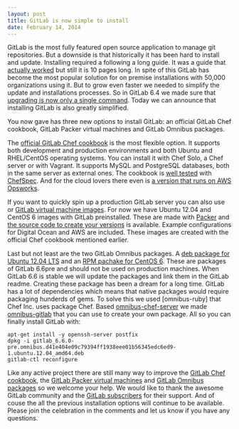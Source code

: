```yaml
---
layout: post
title: GitLab is now simple to install
date: February 14, 2014
---
```


GitLab is the most fully featured open source application to manage git repositories.
But a downside is that historically it has been hard to install and update. Installing required a following a long guide.
It was a guide that [actually worked](https://twitter.com/robinvdvleuten/status/424163226532986880) but still it is 10 pages long.
In spite of this GitLab has become the most popular solution for on premise installations with 50,000 organizations using it.
But to grow even faster we needed to simplify the update and installations processes.
So in GitLab 6.4 we made sure that [upgrading is now only a single command](http://blog.gitlab.org/gitlab-ce-6-dot-4-released/).
Today we can announce that installing GitLab is also greatly simplified.

You now gave has three new options to install GitLab: an official GitLab Chef cookbook, GitLab Packer virtual machines and GitLab Omnibus packages.

The [official GitLab Chef cookbook](https://gitlab.com/gitlab-org/cookbook-gitlab/blob/master/README.md) is the most flexible option.
It supports both development and production environments and both Ubuntu and RHEL/CentOS operating systems.
You can install it with Chef Solo, a Chef server or with Vagrant.
It supports MySQL and PostgreSQL databases, both in the same server as external ones.
The cookbook is [well tested](https://gitlab.com/gitlab-org/cookbook-gitlab/tree/master/spec) with [ChefSpec](https://github.com/sethvargo/chefspec).
And for the cloud lovers there even is [a version that runs on AWS Opsworks](https://gitlab.com/gitlab-com/cookbook-gitlab-opsworks/blob/master/README.md).

If you want to quickly spin up a production GitLab server you can also use or [GitLab virtual machine images](XXX).
For now we have Ubuntu 12.04 and CentOS 6 images with GitLab preinstalled. These are made with [Packer](http://www.packer.io/) and [the source code to create your versions](https://gitlab.com/gitlab-org/gitlab-packer/blob/master/README.md) is available.
Example configurations for Digital Ocean and AWS are included. These images are created with the official Chef cookbook mentioned earlier.

Last but not least are the two GitLab Omnibus packages.
A [deb package for Ubuntu 12.04 LTS](XXX) and an [RPM pachake for CentOS 6](XXX).
These are packages of GitLab 6.6pre and should not be used on production machines.
When GitLab 6.6 is stable we will update the packages and link them in the GitLab readme.
Creating these package has been a dream for a long time.
GitLab has a lot of dependencies which means that native packages would require packaging hunderds of gems.
To solve this we used [omnibus-ruby] that Chef Inc. uses package Chef.
Based [omnibus-chef-server](https://github.com/opscode/omnibus-chef-server) we made [omnibus-gitlab](https://gitlab.com/gitlab-org/omnibus-gitlab/blob/master/README.md) that you can use to create your own package.
All so you can finally install GitLab with:

```
apt-get install -y openssh-server postfix
dpkg -i gitlab_6.6.0-pre.omnibus.d41e404e09c79394ff1938eee01b56345edc6ed9-1.ubuntu.12.04_amd64.deb
gitlab-ctl reconfigure
```

Like any active project there are still many way to improve the [GitLab Chef cookbook](https://gitlab.com/gitlab-org/cookbook-gitlab/issues), the [GitLab Packer virtual machines](https://gitlab.com/gitlab-org/gitlab-packer/issues) and [GitLab Omnibus packages](https://gitlab.com/gitlab-org/omnibus-gitlab/issues) so we welcome your help.
We would like to thank the awesome GitLab community and the [GitLab subscribers](https://www.gitlab.com/subscription/) for their support.
And of couse the all the previous installation options will continue to be available.
Please join the celebration in the comments and let us know if you have any questions.
